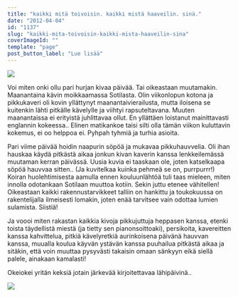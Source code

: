 ```yaml
---
title: "kaikki mitä toivoisin. kaikki mistä haaveilin. sinä."
date: "2012-04-04"
id: "1137"
slug: "kaikki-mita-toivoisin-kaikki-mista-haaveilin-sina"
coverImageId: ""
template: "page"
post_button_label: "Lue lisää"
---
```


[![](images/melli2.png)](http://2.bp.blogspot.com/-aIRq2b4qtc4/T3x0gyap37I/AAAAAAAAAgw/l9GvcVq8f4Y/s1600/melli2.png)

  
  
Voi miten onki ollu pari hurjan kivaa päivää. Tai oikeastaan muutamakin. Maanantaina kävin moikkaamassa Sotilasta. Olin viikonlopun kotona ja pikkukaveri oli kovin yllättynyt maanantaivierailusta, mutta iloisena se kuitenkin lähti pitkälle kävelylle ja viihtyi rapsuteltavana. Muuten maanantaissa ei erityistä juhlittavaa ollut. En yllättäen loistanut mainittavasti englannin kokeessa.. Elinen matikankoe taisi silti olla tämän viikon kuluttavin kokemus, ei oo helppoa ei. Pyhpah tyhmiä ja turhia asioita.  
  
Pari viime päivää hoidin naapurin söpöä ja mukavaa pikkuhauvvelia. Oli ihan hauskaa käydä pitkästä aikaa jonkun kivan kaverin kanssa lenkkeilemässä muutaman kerran päivässä. Uusia kuvia ei taaskaan ole, joten katselkaapa söpöä hauvvaa sitten.. (Ja kuvitelkaa kuinka pehmeä se on, purrpurrr!) Koiran huolehtimisesta aamulla ennen kouluunlähtöä tuli taas mieleen, miten innolla odotankaan Sotilaan muuttoa kotiin. Sekin juttu etenee vähitellen! Oikeastaan kaikki rakennustarvikkeet talliin on hankittu ja toukokuussa on rakentelijalla ilmeisesti lomakin, joten enää tarvitsee vain odottaa lumien sulamista. Siistiä!  
  
Ja voooi miten rakastan kaikkia kivoja pikkujuttuja heppasen kanssa, etenki toista täydellistä miestä (ja tietty sen pianonsoittoaki), persikoita, kavereitten kanssa kahvittelua, pitkiä kävelyretkiä aurinkoisena päivänä hauvvan kanssa, muualla koulua käyvän ystävän kanssa puuhailua pitkästä aikaa ja sitäkin, että voin muuttaa pysyvästi takaisin omaan sänkyyn eikä siellä palele, ainakaan kamalasti!  
  
Okeiokei yritän keksiä jotain järkevää kirjoitettavaa lähipäivinä..  

[![](images/11.png)](http://2.bp.blogspot.com/-_md45XlH5Dg/T3x0iorS5AI/AAAAAAAAAg4/p7N0G4cd9js/s1600/11.png)
